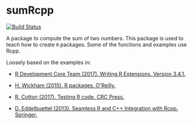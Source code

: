 # sumRcpp

[![Build Status](https://travis-ci.org/becarioprecario/sumRcpp.svg?branch=master)](https://travis-ci.org/becarioprecario/sumR)

A package to compute the sum of two numbers.  This package is used to teach how
to create `R` packages. Some of the functions and examples use Rcpp.

Loosely based on the examples in:

* [R Development Core Team (2017). Writing R Extensions. Version 3.4.1.](https://cran.r-project.org/doc/manuals/r-release/R-exts.html)

* [H. Wickham (2015). R packages. O'Reilly.](http://r-pkgs.had.co.nz)

* [R. Cotton (2017). Testing R code. CRC Press.](https://www.crcpress.com/Testing-R-Code/Cotton/p/book/9781498763653)

*  [D. Eddelbuettel (2013). Seamless R and C++ Integration with Rcpp. Springer.](http://www.rcpp.org/book/)



